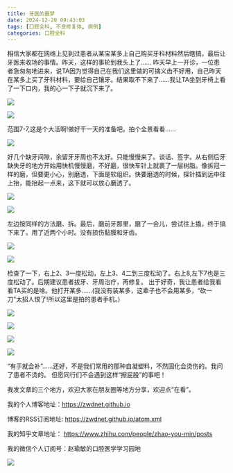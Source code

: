 ```yaml
---
title: 牙医的噩梦
date: 2024-12-20 09:43:03
tags: [口腔全科, 不良修复体, 病例]
categories: 口腔全科
---
```

相信大家都在网络上见到过患者从某宝某多上自己购买牙科材料然后瞎搞，最后让牙医来收场的事情。昨天，这样的事轮到我头上了……
昨天早上一开诊，一位患者急匆匆地进来，说TA因为觉得自己在我们这里做的可摘义齿不好用，自己昨天在某多上买了牙科材料，要给自己镶牙。结果取不下来了……我让TA坐到牙椅上看了一下口内，我的心一下子就沉下来了。

![](https://zymblog-1258069789.cos.ap-chengdu.myqcloud.com/blog0446-pdd/01.jpg)

![](https://zymblog-1258069789.cos.ap-chengdu.myqcloud.com/blog0446-pdd/02.jpg)

范围7-7,这是个大活啊!做好干一天的准备吧。拍个全景看看……

![](https://zymblog-1258069789.cos.ap-chengdu.myqcloud.com/blog0446-pdd/03.jpg)

好几个缺牙间隙，余留牙牙周也不太好。只能慢慢来了。谈话、签字。从右侧后牙缺失牙的地方开始用快机慢慢磨，不好磨，很快车针上就裹了一层树脂。像拆冠一样的磨，但要更小心，别磨透，下面是软组织。快要磨透的时候，探针插到远中往上抬，能抬起一点来，这下就可以放心磨透了。

![](https://zymblog-1258069789.cos.ap-chengdu.myqcloud.com/blog0446-pdd/04.jpg)

![](https://zymblog-1258069789.cos.ap-chengdu.myqcloud.com/blog0446-pdd/05.jpg)

左边按同样的方法磨、拆。最后，磨前牙那里，磨了一会儿，尝试往上撬，终于搞下来了。用了近两个小时。没有损伤黏膜和牙齿。

![](https://zymblog-1258069789.cos.ap-chengdu.myqcloud.com/blog0446-pdd/06.jpg)

![](https://zymblog-1258069789.cos.ap-chengdu.myqcloud.com/blog0446-pdd/07.jpg)

检查了一下，右上2、3一度松动，左上3、4二到三度松动了。右上8,左下7也是三度松动了。后期建议患者拔牙、牙周治疗，再修复。
出于好奇，我让患者给我看看TA买的是啥。他打开某多……(我没有装某多，这辈子也不会用某多，“砍一刀”太招人恨了!所以这里是拍的患者手机。)

![](https://zymblog-1258069789.cos.ap-chengdu.myqcloud.com/blog0446-pdd/08.jpg)

![](https://zymblog-1258069789.cos.ap-chengdu.myqcloud.com/blog0446-pdd/09.jpg)

![](https://zymblog-1258069789.cos.ap-chengdu.myqcloud.com/blog0446-pdd/10.jpg)

![](https://zymblog-1258069789.cos.ap-chengdu.myqcloud.com/blog0446-pdd/11.jpg)

“有手就会补”……还好，不是我们常用的那种自凝塑料，不然固化会烫伤的。我问了患者不烫的。
但愿同行们不会遇到这样“擦屁股”的事吧！





我发文章的三个地方，欢迎大家在朋友圈等地方分享，欢迎点“在看”。

我的个人博客地址：https://zwdnet.github.io

博客的RSS订阅地址: https://zwdnet.github.io/atom.xml

我的知乎文章地址： https://www.zhihu.com/people/zhao-you-min/posts

我的微信个人订阅号：赵瑜敏的口腔医学学习园地

![](https://zymblog-1258069789.cos.ap-chengdu.myqcloud.com/other/wx.jpg)
